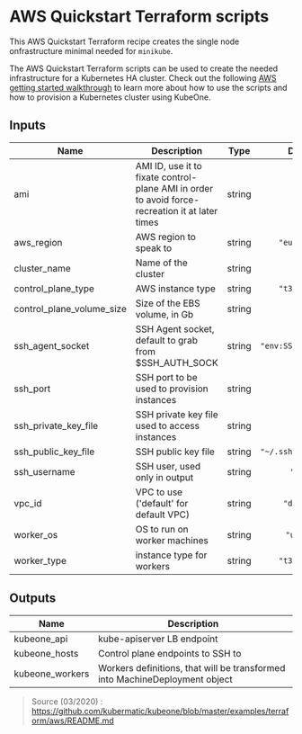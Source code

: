 # AWS Quickstart Terraform scripts

This AWS Quickstart Terraform recipe creates the single node onfrastructure minimal needed for `minikube`.



The AWS Quickstart Terraform scripts can be used to create the needed infrastructure for a Kubernetes HA cluster.
Check out the following [AWS getting started walkthrough][aws-quickstart] to learn more about how to use the
scripts and how to provision a Kubernetes cluster using KubeOne.

[aws-quickstart]: https://github.com/kubermatic/kubeone/blob/master/docs/quickstart-aws.md

## Inputs

| Name | Description | Type | Default | Required |
|------|-------------|:----:|:-----:|:-----:|
| ami | AMI ID, use it to fixate control-plane AMI in order to avoid force-recreation it at later times | string | `""` | no |
| aws\_region | AWS region to speak to | string | `"eu-west-3"` | no |
| cluster\_name | Name of the cluster | string | n/a | yes |
| control\_plane\_type | AWS instance type | string | `"t3.medium"` | no |
| control\_plane\_volume\_size | Size of the EBS volume, in Gb | string | `"100"` | no |
| ssh\_agent\_socket | SSH Agent socket, default to grab from $SSH_AUTH_SOCK | string | `"env:SSH_AUTH_SOCK"` | no |
| ssh\_port | SSH port to be used to provision instances | string | `"22"` | no |
| ssh\_private\_key\_file | SSH private key file used to access instances | string | `""` | no |
| ssh\_public\_key\_file | SSH public key file | string | `"~/.ssh/id_rsa.pub"` | no |
| ssh\_username | SSH user, used only in output | string | `"root"` | no |
| vpc\_id | VPC to use ('default' for default VPC) | string | `"default"` | no |
| worker\_os | OS to run on worker machines | string | `"ubuntu"` | no |
| worker\_type | instance type for workers | string | `"t3.medium"` | no |

## Outputs

| Name | Description |
|------|-------------|
| kubeone\_api | kube-apiserver LB endpoint |
| kubeone\_hosts | Control plane endpoints to SSH to |
| kubeone\_workers | Workers definitions, that will be transformed into MachineDeployment object |


>
> Source (03/2020) : https://github.com/kubermatic/kubeone/blob/master/examples/terraform/aws/README.md
>
